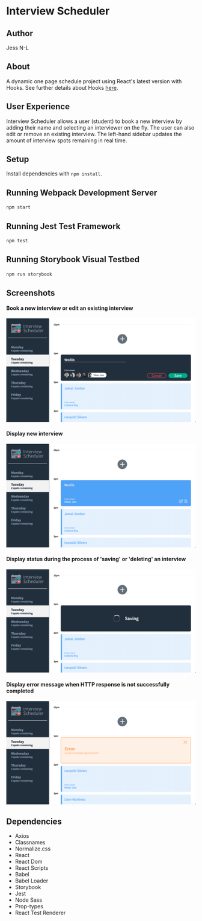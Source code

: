 # Interview Scheduler

## Author

Jess N-L

## About

A dynamic one page schedule project using React's latest version with Hooks. See further details about Hooks [here](https://reactjs.org/docs/hooks-intro.html).


## User Experience

Interview Scheduler allows a user (student) to book a new interview by adding their name and selecting an interviewer on the fly. The user can also edit or remove an existing interview. The left-hand sidebar updates the amount of interview spots remaining in real time.

## Setup

Install dependencies with `npm install`.

## Running Webpack Development Server

```sh
npm start
```

## Running Jest Test Framework

```sh
npm test
```

## Running Storybook Visual Testbed

```sh
npm run storybook
```

## Screenshots

#### Book a new interview or edit an existing interview
!["Book a new interview or edit an existing interview"](docs/appointment-create-edit.png)

#### Display new interview
!["Display new interview"](docs/appointment-new.png)

#### Display status during the process of 'saving' or 'deleting' an interview
!["Display status during the process of 'saving' or 'deleting' an interview"](docs/appointment-status-saving.png)

#### Display error message when HTTP response is not successfully completed
!["Display error message when HTTP response is not successfully completed"](docs/appointment-error.png)

## Dependencies

- Axios
- Classnames
- Normalize.css
- React
- React Dom
- React Scripts
- Babel
- Babel Loader
- Storybook
- Jest
- Node Sass
- Prop-types
- React Test Renderer